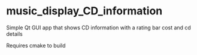 # music_display_CD_information

 Simple Qt GUI app that shows CD information with a rating bar cost and cd details

 Requires cmake to build 
